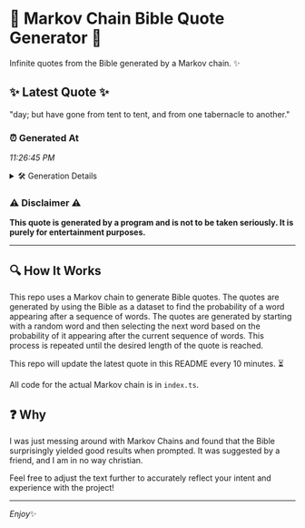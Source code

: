 # 📖 Markov Chain Bible Quote Generator 📖

Infinite quotes from the Bible generated by a Markov chain. ✨

## ✨ Latest Quote ✨
"day; but have gone from tent to tent, and from one tabernacle to another."

### ⏰ Generated At
*11:26:45 PM*

<details>
    <summary>🛠️ Generation Details</summary>
    <p>
        <strong>🌱 Seed:</strong> day;<br>
        <strong>🔄 Iterations:</strong> 13<br>
        <strong>📜 Context History:</strong><br>[ day; ]: but<br>[ day;, but ]: have<br>[ day;, but, have ]: gone<br>[ day;, but, have, gone ]: from<br>[ day;, but, have, gone, from ]: tent<br>[ day;, but, have, gone, from, tent ]: to<br>[ but, have, gone, from, tent, to ]: tent,<br>[ have, gone, from, tent, to, tent, ]: and<br>[ gone, from, tent, to, tent,, and ]: from<br>[ from, tent, to, tent,, and, from ]: one<br>[ tent, to, tent,, and, from, one ]: tabernacle<br>[ to, tent,, and, from, one, tabernacle ]: to<br>[ tent,, and, from, one, tabernacle, to ]: another.<br>
    </p>
</details>

### ⚠️ Disclaimer ⚠️
**This quote is generated by a program and is not to be taken seriously. It is purely for entertainment purposes.**

---

## 🔍 How It Works

This repo uses a Markov chain to generate Bible quotes. The quotes are generated by using the Bible as a dataset to find the probability of a word appearing after a sequence of words. The quotes are generated by starting with a random word and then selecting the next word based on the probability of it appearing after the current sequence of words. This process is repeated until the desired length of the quote is reached.

This repo will update the latest quote in this README every 10 minutes. ⏳

All code for the actual Markov chain is in `index.ts`.

## ❓ Why

I was just messing around with Markov Chains and found that the Bible surprisingly yielded good results when prompted. 
It was suggested by a friend, and I am in no way christian.

Feel free to adjust the text further to accurately reflect your intent and experience with the project!

---

*Enjoy*✨

